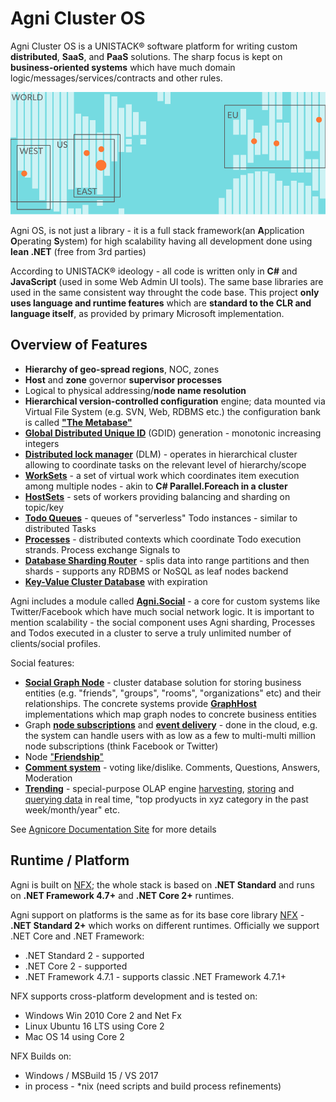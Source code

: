 # Agni Cluster OS

Agni Cluster OS is a UNISTACK&reg; software platform for writing custom **distributed**, **SaaS**, and **PaaS** solutions. The sharp focus is kept on **business-oriented systems** which have much domain logic/messages/services/contracts and other rules.

<img src="/doc/img/cluster-map.svg">

Agni OS, is not just a library - it is a full stack framework(an **A**pplication **O**perating **S**ystem) for high scalability having all development done using **lean .NET** (free from 3rd parties)

According to UNISTACK&reg; ideology - all code is written only in **C#** and **JavaScript** (used in some Web Admin UI tools). The same base libraries are used in the same consistent way throught the code base. This project **only uses language and runtime features** which are **standard to the CLR and language itself**, as provided by primary Microsoft implementation.

## Overview of Features

* **Hierarchy of geo-spread regions**, NOC, zones
* **Host** and **zone** governor **supervisor processes**
* Logical to physical addressing/**node name resolution**
* **Hierarchical version-controlled configuration** engine; data mounted via Virtual File System (e.g. SVN, Web, RDBMS etc.) the configuration bank is called [**"The Metabase"**](mbase/)
* [**Global Distributed Unique ID**](src/Agni/Identification) (GDID) generation - monotonic increasing integers
* [**Distributed lock manager**](src/Agni/Locking) (DLM) - operates in hierarchical cluster allowing to coordinate tasks on the relevant level of hierarchy/scope
* [**WorkSets**](src/Agni/Coordination/WorkSet.cs) - a set of virtual work which coordinates item execution among multiple nodes - akin to **C# Parallel.Foreach in a cluster**
* [**HostSets**](src/Agni/Coordination/HostSet.cs) - sets of workers providing balancing and sharding on topic/key
* [**Todo Queues**](src/Agni/Workers/Todo.cs) - queues of "serverless" Todo instances - similar to distributed Tasks
* [**Processes**](src/Agni/Workers/Process.cs) - distributed contexts which coordinate Todo execution strands. Process exchange Signals to 
* [**Database Sharding Router**](src/Agni/MDB) - splis data into range partitions and then shards - supports any RDBMS or NoSQL as leaf nodes backend
* [**Key-Value Cluster Database**](src/Agni/KDB) with expiration

Agni includes a module called [**Agni.Social**](src/Agni.Social) - a core for custom systems like Twitter/Facebook which have much social network logic. It is important to mention  scalability - the social component uses Agni sharding, Processes and Todos executed in a cluster to serve a truly unlimited number of clients/social profiles.

Social features:

* [**Social Graph Node**](src/Agni.Social/Graph) - cluster database solution for storing business entities (e.g. "friends", "groups", "rooms", "organizations" etc) and their relationships. The concrete systems provide [**GraphHost**](src/Agni.Social/Graph/Server/GraphHost.cs) implementations which map graph nodes to concrete business entities
* Graph [**node subscriptions**](src/Agni.Social/Graph/IGraphEventSystem.cs) and [**event delivery**](src/Agni.Social/Graph/Server/GraphHost.cs#L33) - done in the cloud, e.g. the system can handle users with as low as a few to multi-multi million node subscriptions (think Facebook or Twitter)
* Node ["**Friendship**"](src/Agni.Social/Graph/IGraphFriendSystem.cs)
* [**Comment system**](src/Agni.Social/Graph/IGraphCommentSystem.cs) - voting like/dislike. Comments, Questions, Answers, Moderation
* [**Trending**](src/Agni.Social/Trending) - special-purpose OLAP engine [harvesting](src/Agni.Social/Trending/SocialTrendingGauge.cs), [storing](src/Agni.Social/Trending/ITrendingSystem.cs#L27) and [querying data](src/Agni.Social/Trending/ITrendingSystem.cs#L39) in real time, "top prodyucts in xyz category in the past week/month/year" etc.



See [Agnicore Documentation Site](http://agnicore.com/products/agnios/book/introduction.htm) for more details

## Runtime / Platform

Agni is built on [NFX](https://github.com/agnicore/nfx); the whole stack is based on **.NET Standard** and runs on **.NET Framework 4.7+** and **.NET Core 2+** runtimes.

Agni support on platforms is the same as for its base core library [NFX](https://github.com/agnicore/nfx) - **.NET Standard 2+** which works on different runtimes. Officially we support .NET Core and .NET Framework:

* .NET Standard 2 - supported
* .NET Core 2 - supported
* .NET Framework 4.7.1 - supports classic .NET Framework 4.7.1+

NFX supports cross-platform development and is tested on:

* Windows Win 2010 Core 2 and Net Fx
* Linux Ubuntu 16 LTS using Core 2
* Mac OS 14 using Core 2

NFX Builds on:

* Windows / MSBuild 15 / VS 2017
* in process - *nix (need scripts and build process refinements)







